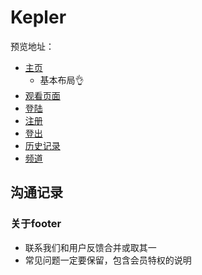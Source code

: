 # Kepler
预览地址：
- [主页](https://bijiabo.github.io/Kepler/index.html )
    - 基本布局👌
- [观看页面](https://bijiabo.github.io/Kepler/watch.html )
- [登陆](https://bijiabo.github.io/Kepler/log_in.html )
- [注册](https://bijiabo.github.io/Kepler/register.html )
- [登出](https://bijiabo.github.io/Kepler/log_out.html )
- [历史记录](https://bijiabo.github.io/Kepler/history.html )
- [频道](https://bijiabo.github.io/Kepler/channels.html )

## 沟通记录

### 关于footer
- 联系我们和用户反馈合并或取其一
- 常见问题一定要保留，包含会员特权的说明